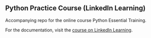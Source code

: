 ## Python Practice Course (LinkedIn Learning)

Accompanying repo for the online course Python Essential Training.

For the documentation, visit the [course on LinkedIn Learning](https://www.linkedin.com/learning/python-essential-training-2018/welcome?autoplay=true&trk=learning-course_tocItem&upsellOrderOrigin=default_guest_learning "course on LinkedIn Learning").